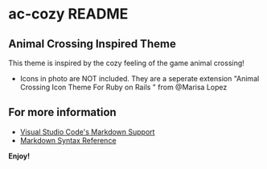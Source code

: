 # ac-cozy README

## Animal Crossing Inspired Theme

This theme is inspired by the cozy feeling of the game animal crossing!



* Icons in photo are NOT included. They are a seperate extension "Animal Crossing Icon Theme For Ruby on Rails
" from @Marisa Lopez 

## For more information

* [Visual Studio Code's Markdown Support](http://code.visualstudio.com/docs/languages/markdown)
* [Markdown Syntax Reference](https://help.github.com/articles/markdown-basics/)

**Enjoy!**
